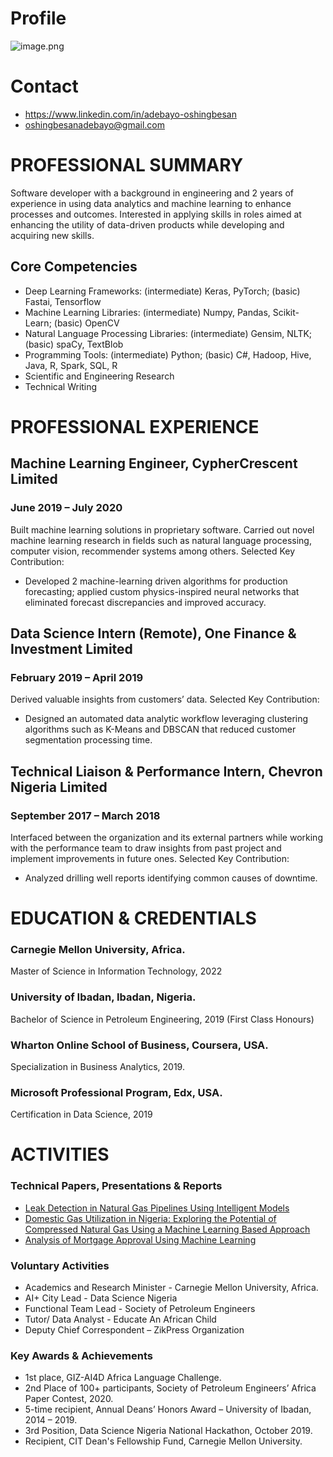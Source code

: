 # Profile
![image.png](https://github.com/Dehbaiyor/dehbaiyor.github.io/raw/master/PXL_20210228_074948861.PORTRAIT.jpg)
# Contact 
- https://www.linkedin.com/in/adebayo-oshingbesan 
- oshingbesanadebayo@gmail.com 

# PROFESSIONAL SUMMARY 
Software developer with a background in engineering and 2 years of experience in using data analytics and machine learning to enhance processes and outcomes. Interested in applying skills in roles aimed at enhancing the utility of data-driven products while developing and acquiring new skills. 

## Core Competencies 
- Deep Learning Frameworks: (intermediate) Keras, PyTorch; (basic) Fastai, Tensorflow
- Machine Learning Libraries: (intermediate) Numpy, Pandas, Scikit-Learn; (basic) OpenCV
- Natural Language Processing Libraries: (intermediate) Gensim, NLTK; (basic) spaCy, TextBlob
- Programming Tools: (intermediate) Python; (basic) C#, Hadoop, Hive, Java, R, Spark, SQL, R
- Scientific and Engineering Research
- Technical Writing 
 
# PROFESSIONAL EXPERIENCE 
## Machine Learning Engineer, CypherCrescent Limited 
### June 2019 – July 2020
Built machine learning solutions in proprietary software. Carried out novel machine learning research in fields such as natural language processing, computer vision, recommender systems among others. Selected Key Contribution: 
- Developed 2 machine-learning driven algorithms for production forecasting; applied custom physics-inspired neural networks that eliminated forecast discrepancies and improved accuracy.

## Data Science Intern (Remote), One Finance & Investment Limited 
### February 2019 – April 2019 
Derived valuable insights from customers’ data. Selected Key Contribution: 
- Designed an automated data analytic workflow leveraging clustering algorithms such as K-Means and DBSCAN that reduced customer segmentation processing time.

## Technical Liaison & Performance Intern, Chevron Nigeria Limited 
### September 2017 – March 2018 
Interfaced between the organization and its external partners while working with the performance team to draw insights from past project and implement improvements in future ones. Selected Key Contribution: 
- Analyzed drilling well reports identifying common causes of downtime.
 
 
# EDUCATION & CREDENTIALS 
### Carnegie Mellon University, Africa. 
Master of Science in Information Technology, 2022

### University of Ibadan, Ibadan, Nigeria. 
Bachelor of Science in Petroleum Engineering, 2019 (First Class Honours) 
 
### Wharton Online School of Business, Coursera, USA. 
Specialization in Business Analytics, 2019. 
 
### Microsoft Professional Program, Edx, USA. 
Certification in Data Science, 2019 
 
# ACTIVITIES 
### Technical Papers, Presentations & Reports 
- [Leak Detection in Natural Gas Pipelines Using Intelligent Models](https://www.onepetro.org/conference-paper/SPE-198738-MS) 
- [Domestic Gas Utilization in Nigeria: Exploring the Potential of Compressed Natural Gas Using a Machine Learning Based Approach](https://www.academia.edu/38919822/Domestic_Gas_Utilization_in_Nigeria_Exploring_the_Potential_of_Compressed_Natural_Gas_CNG_Using_A_Machine_Learning_Based_Approach)
- [Analysis of Mortgage Approval Using Machine Learning](https://www.academia.edu/41592032/Analysis_of_Mortgage_Approvals_Using_Machine_Learning)
 
### Voluntary Activities
- Academics and Research Minister - Carnegie Mellon University, Africa.
- AI+ City Lead - Data Science Nigeria
- Functional Team Lead - Society of Petroleum Engineers 
- Tutor/ Data Analyst - Educate An African Child 
- Deputy Chief Correspondent – ZikPress Organization 
 
### Key Awards & Achievements
- 1st place, GIZ-AI4D Africa Language Challenge.
- 2nd Place of 100+ participants, Society of Petroleum Engineers’ Africa Paper Contest, 2020.
- 5-time recipient, Annual Deans’ Honors Award – University of Ibadan, 2014 – 2019. 
- 3rd Position, Data Science Nigeria National Hackathon, October 2019. 
- Recipient, CIT Dean's Fellowship Fund, Carnegie Mellon University.



```python

```
